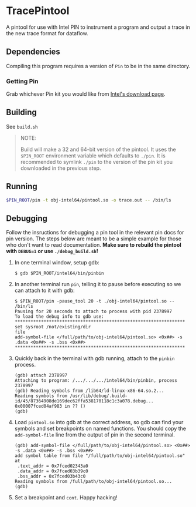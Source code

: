 # TracePintool

A pintool for use with Intel PIN to instrument a program and output
a trace in the new trace format for dataflow.

## Dependencies

Compiling this program requires a version of `Pin` to be in the same directory.

### Getting Pin

Grab whichever Pin kit you would like from [Intel's download page](https://www.intel.com/content/www/us/en/developer/articles/tool/pin-a-binary-instrumentation-tool-downloads.html).


## Building

See `build.sh`

> NOTE:
>
> Build will make a 32 and 64-bit version of the pintool. It uses the `$PIN_ROOT` environment variable
> which defaults to `./pin`. It is recommended to symlink `./pin` to the version of the pin kit you
> downloaded in the previous step.

## Running

```bash
$PIN_ROOT/pin -t obj-intel64/pintool.so -o trace.out -- /bin/ls
```

## Debugging

Follow the insructions for debugging a pin tool in the relevant pin docs for pin version. The steps below are
meant to be a simple example for those who don't want to read documentation. **Make sure to rebuild the pintool
with `DEBUG=1` or use `./debug_build.sh`!**

1. In one terminal window, setup gdb:

   ```
   $ gdb $PIN_ROOT/intel64/bin/pinbin
   ```
2. In another terminal run `pin`, telling it to pause before executing so we can attach to it with gdb:
   ```
   $ $PIN_ROOT/pin -pause_tool 20 -t ./obj-intel64/pintool.so -- /bin/ls
   Pausing for 20 seconds to attach to process with pid 2378997
   To load the debug info to gdb use:
   *****************************************************************
   set sysroot /not/existing/dir
   file
   add-symbol-file </full/path/to/obj-intel64/pintool.so> <0x##> -s .data <0x##> -s .bss <0x##>
   *****************************************************************
   ```
3. Quickly back in the terminal with gdb running, attach to the `pinbin` process.
   ```
   (gdb) attach 2378997
   Attaching to program: /.../.../.../intel64/bin/pinbin, process 2378997
   (gdb) Reading symbols from /lib64/ld-linux-x86-64.so.2...
   Reading symbols from /usr/lib/debug/.build-id/45/87364908de169dec62ffa538170118c1c3a078.debug...
   0x00007fced04af983 in ?? ()
   (gdb)
   ```
4. Load `pintool.so` into gdb at the correct address, so gdb can find your symbols and set breakpoints
   on named functions. You should copy the `add-symbol-file` line from the output of pin in the second
   terminal.
   ```
   (gdb) add-symbol-file </full/path/to/obj-intel64/pintool.so> <0x##> -s .data <0x##> -s .bss <0x##>
   add symbol table from file "/full/path/to/obj-intel64/pintool.so" at
    .text_addr = 0x7fced02343a0
    .data_addr = 0x7fced03b39c0
    .bss_addr = 0x7fced03b43c0
   Reading symbols from /full/path/to/obj-intel64/pintool.so...
   (gdb)
   ```
5. Set a breakpoint and `cont`. Happy hacking!
